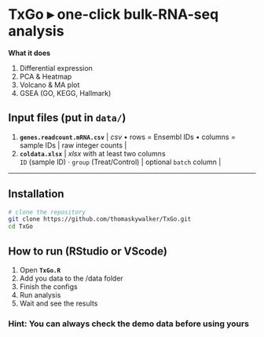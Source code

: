# TxGo ▸  one-click bulk-RNA-seq analysis

**What it does**

1. Differential expression
2. PCA & Heatmap
3. Volcano & MA plot
4. GSEA (GO, KEGG, Hallmark)

## Input files (put in `data/`)
1. **`genes.readcount.mRNA.csv`** | *csv* • rows = Ensembl IDs • columns = sample IDs | raw integer counts |
2. **`coldata.xlsx`** | *xlsx* with at least two columns <br>`ID` (sample ID) · `group` (Treat/Control) | optional `batch` column |
---

## Installation

```bash
# clone the repository
git clone https://github.com/thomaskywalker/TxGo.git
cd TxGo
```

## How to run (RStudio or VScode)
1. Open **`TxGo.R`**  
2. Add you data to the /data folder
3. Finish the configs
4. Run analysis
5. Wait and see the results

### Hint: You can always check the demo data before using yours